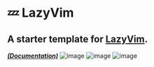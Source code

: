 # 💤 LazyVim

## A starter template for [LazyVim](https://github.com/LazyVim/LazyVim). 
_**[(Documentation)](https://lazyvim.github.io/installation)**_
![image](https://github.com/user-attachments/assets/41d7de09-81a5-4c38-b55f-b833e2a0dc71)
![image](https://github.com/user-attachments/assets/d52d4dc2-e406-4ab8-b769-9277120f2727)
![image](https://github.com/user-attachments/assets/44cddb75-6d44-41ad-aedf-5d4e5c02eb67)

